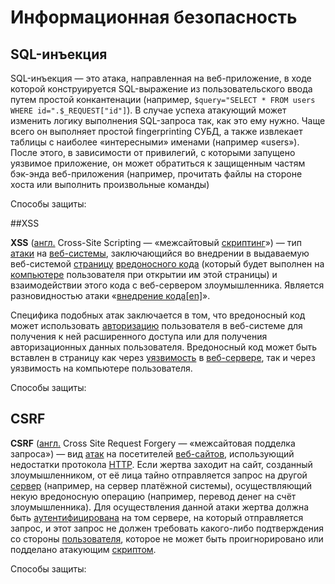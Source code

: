 # Информационная безопасность

## SQL-инъекция

SQL-инъекция — это атака, направленная на веб-приложение, в ходе которой конструируется SQL-выражение из пользовательского ввода путем простой конкантенации (например, `$query="SELECT * FROM users WHERE id=".$_REQUEST["id"]`). В случае успеха атакующий может изменить логику выполнения SQL-запроса так, как это ему нужно. Чаще всего он выполняет простой fingerprinting СУБД, а также извлекает таблицы с наиболее «интересными» именами (например «users»). После этого, в зависимости от привилегий, с которыми запущено уязвимое приложение, он может обратиться к защищенным частям бэк-энда веб-приложения (например, прочитать файлы на стороне хоста или выполнить произвольные команды)

Способы защиты:

##XSS

**XSS** ([англ.](https://ru.wikipedia.org/wiki/%D0%90%D0%BD%D0%B3%D0%BB%D0%B8%D0%B9%D1%81%D0%BA%D0%B8%D0%B9_%D1%8F%D0%B7%D1%8B%D0%BA) Cross-Site Scripting — «межсайтовый [скриптинг](https://ru.wikipedia.org/wiki/%D0%A1%D0%BA%D1%80%D0%B8%D0%BF%D1%82)») — тип [атаки](https://ru.wikipedia.org/wiki/%D0%A5%D0%B0%D0%BA%D0%B5%D1%80%D1%81%D0%BA%D0%B0%D1%8F_%D0%B0%D1%82%D0%B0%D0%BA%D0%B0) на [веб-системы](https://ru.wikipedia.org/wiki/%D0%92%D0%B5%D0%B1-%D0%BF%D1%80%D0%B8%D0%BB%D0%BE%D0%B6%D0%B5%D0%BD%D0%B8%D0%B5), заключающийся во внедрении в выдаваемую веб-системой [страницу](https://ru.wikipedia.org/wiki/%D0%92%D0%B5%D0%B1-%D1%81%D1%82%D1%80%D0%B0%D0%BD%D0%B8%D1%86%D0%B0) [вредоносного кода](https://ru.wikipedia.org/wiki/%D0%92%D1%80%D0%B5%D0%B4%D0%BE%D0%BD%D0%BE%D1%81%D0%BD%D1%8B%D0%B9_%D0%BA%D0%BE%D0%B4) (который будет выполнен на [компьютере](https://ru.wikipedia.org/wiki/%D0%9A%D0%BE%D0%BC%D0%BF%D1%8C%D1%8E%D1%82%D0%B5%D1%80) пользователя при открытии им этой страницы) и взаимодействии этого кода с веб-сервером злоумышленника. Является разновидностью атаки «[внедрение кода](https://ru.wikipedia.org/w/index.php?title=%D0%92%D0%BD%D0%B5%D0%B4%D1%80%D0%B5%D0%BD%D0%B8%D0%B5_%D0%BA%D0%BE%D0%B4%D0%B0&action=edit&redlink=1)[[en\]](https://en.wikipedia.org/wiki/Code_injection)».

Специфика подобных атак заключается в том, что вредоносный код может использовать [авторизацию](https://ru.wikipedia.org/wiki/%D0%90%D0%B2%D1%82%D0%BE%D1%80%D0%B8%D0%B7%D0%B0%D1%86%D0%B8%D1%8F) пользователя в веб-системе для получения к ней расширенного доступа или для получения авторизационных данных пользователя. Вредоносный код может быть вставлен в страницу как через [уязвимость](https://ru.wikipedia.org/wiki/%D0%A3%D1%8F%D0%B7%D0%B2%D0%B8%D0%BC%D0%BE%D1%81%D1%82%D1%8C_(%D0%BA%D0%BE%D0%BC%D0%BF%D1%8C%D1%8E%D1%82%D0%B5%D1%80%D0%BD%D0%B0%D1%8F_%D0%B1%D0%B5%D0%B7%D0%BE%D0%BF%D0%B0%D1%81%D0%BD%D0%BE%D1%81%D1%82%D1%8C)) в [веб-сервере](https://ru.wikipedia.org/wiki/%D0%92%D0%B5%D0%B1-%D1%81%D0%B5%D1%80%D0%B2%D0%B5%D1%80), так и через уязвимость на компьютере пользователя.

Способы защиты:

## CSRF

**CSRF** ([англ.](https://ru.wikipedia.org/wiki/%D0%90%D0%BD%D0%B3%D0%BB%D0%B8%D0%B9%D1%81%D0%BA%D0%B8%D0%B9_%D1%8F%D0%B7%D1%8B%D0%BA) Сross Site Request Forgery — «межсайтовая подделка запроса») — вид [атак](https://ru.wikipedia.org/wiki/%D0%A5%D0%B0%D0%BA%D0%B5%D1%80%D1%81%D0%BA%D0%B0%D1%8F_%D0%B0%D1%82%D0%B0%D0%BA%D0%B0) на посетителей [веб-сайтов](https://ru.wikipedia.org/wiki/%D0%92%D0%B5%D0%B1-%D1%81%D0%B0%D0%B9%D1%82), использующий недостатки протокола [HTTP](https://ru.wikipedia.org/wiki/HTTP). Если жертва заходит на сайт, созданный злоумышленником, от её лица тайно отправляется запрос на другой [сервер](https://ru.wikipedia.org/wiki/%D0%A1%D0%B5%D1%80%D0%B2%D0%B5%D1%80_(%D0%BF%D1%80%D0%BE%D0%B3%D1%80%D0%B0%D0%BC%D0%BC%D0%BD%D0%BE%D0%B5_%D0%BE%D0%B1%D0%B5%D1%81%D0%BF%D0%B5%D1%87%D0%B5%D0%BD%D0%B8%D0%B5)) (например, на сервер платёжной системы), осуществляющий некую вредоносную операцию (например, перевод денег на счёт злоумышленника). Для осуществления данной атаки жертва должна быть [аутентифицирована](https://ru.wikipedia.org/wiki/%D0%90%D1%83%D1%82%D0%B5%D0%BD%D1%82%D0%B8%D1%84%D0%B8%D0%BA%D0%B0%D1%86%D0%B8%D1%8F) на том сервере, на который отправляется запрос, и этот запрос не должен требовать какого-либо подтверждения со стороны [пользователя](https://ru.wikipedia.org/wiki/%D0%9F%D0%BE%D0%BB%D1%8C%D0%B7%D0%BE%D0%B2%D0%B0%D1%82%D0%B5%D0%BB%D1%8C), которое не может быть проигнорировано или подделано атакующим [скриптом](https://ru.wikipedia.org/wiki/%D0%A1%D1%86%D0%B5%D0%BD%D0%B0%D1%80%D0%BD%D1%8B%D0%B9_%D1%8F%D0%B7%D1%8B%D0%BA).

Способы защиты: